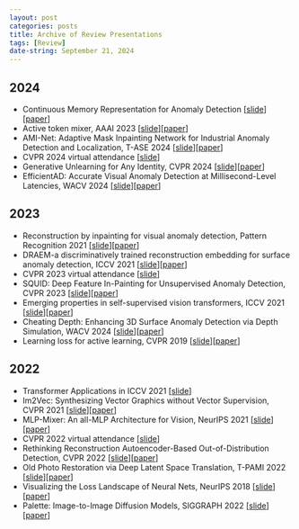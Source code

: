 ```yaml
---
layout: post
categories: posts
title: Archive of Review Presentations
tags: [Review]
date-string: September 21, 2024
---
```


## 2024
* Continuous Memory Representation for Anomaly Detection [<a href="https://github.com/YeongHyeon/Review_Presentations/blob/main/slides/240315_GRAD_review.pdf">slide</a>][<a href="https://arxiv.org/abs/2402.18293">paper</a>]
* Active token mixer, AAAI 2023 [<a href="https://github.com/YeongHyeon/Review_Presentations/blob/main/slides/240325_ATM_review.pdf">slide</a>][<a href="https://ojs.aaai.org/index.php/AAAI/article/view/25376">paper</a>]
* AMI-Net: Adaptive Mask Inpainting Network for Industrial Anomaly Detection and Localization, T-ASE 2024 [<a href="https://github.com/YeongHyeon/Review_Presentations/blob/main/slides/240401_AMINet_review.pdf">slide</a>][<a href="">paper</a>]
* CVPR 2024 virtual attendance [<a href="https://github.com/YeongHyeon/Review_Presentations/blob/main/slides/240704_CVPR24_review.pdf">slide</a>]  
* Generative Unlearning for Any Identity, CVPR 2024 [<a href="https://github.com/YeongHyeon/Review_Presentations/blob/main/slides/240711_GUIDE_review.pdf">slide</a>][<a href="https://openaccess.thecvf.com/content/CVPR2024/html/Seo_Generative_Unlearning_for_Any_Identity_CVPR_2024_paper.html">paper</a>]  
* EfficientAD: Accurate Visual Anomaly Detection at Millisecond-Level Latencies, WACV 2024 [<a href="https://github.com/YeongHyeon/Review_Presentations/blob/main/slides/240921_EfficientAD_review.pdf">slide</a>][<a href="https://openaccess.thecvf.com/content/WACV2024/html/Batzner_EfficientAD_Accurate_Visual_Anomaly_Detection_at_Millisecond-Level_Latencies_WACV_2024_paper.html">paper</a>]  

## 2023
* Reconstruction by inpainting for visual anomaly detection, Pattern Recognition 2021 [<a href="https://github.com/YeongHyeon/Review_Presentations/blob/main/slides/230108_RIAD_review.pdf">slide</a>][<a href="https://www.sciencedirect.com/science/article/pii/S0031320320305094?casa_token=bKzqmn8N5bgAAAAA:NuG3wQ5it2xPjAK8yAqMZSbaUNV_4IRZzsxAoOj8dSZEwWKJv6am4-y3Orb_Fp9OkJPhvePLLP4">paper</a>]
* DRAEM-a discriminatively trained reconstruction embedding for surface anomaly detection, ICCV 2021 [<a href="https://github.com/YeongHyeon/Review_Presentations/blob/main/slides/230519_DRAEM_review.pdf">slide</a>][<a href="https://openaccess.thecvf.com/content/ICCV2021/html/Zavrtanik_DRAEM_-_A_Discriminatively_Trained_Reconstruction_Embedding_for_Surface_Anomaly_ICCV_2021_paper.html">paper</a>]
* CVPR 2023 virtual attendance [<a href="https://github.com/YeongHyeon/Review_Presentations/blob/main/slides/230630_CVPR23_review.pdf">slide</a>]  
* SQUID: Deep Feature In-Painting for Unsupervised Anomaly Detection, CVPR 2023 [<a href="https://github.com/YeongHyeon/Review_Presentations/blob/main/slides/230714_SQUID_review.pdf">slide</a>][<a href="https://openaccess.thecvf.com/content/CVPR2023/html/Xiang_SQUID_Deep_Feature_In-Painting_for_Unsupervised_Anomaly_Detection_CVPR_2023_paper.html">paper</a>]
* Emerging properties in self-supervised vision transformers, ICCV 2021 [<a href="https://github.com/YeongHyeon/Review_Presentations/blob/main/slides/230725_DINO_review.pdf">slide</a>][<a href="https://openaccess.thecvf.com/content/ICCV2021/html/Caron_Emerging_Properties_in_Self-Supervised_Vision_Transformers_ICCV_2021_paper">paper</a>]
* Cheating Depth: Enhancing 3D Surface Anomaly Detection via Depth Simulation, WACV 2024 [<a href="https://github.com/YeongHyeon/Review_Presentations/blob/main/slides/231123_CheatingDepth_review.pdf">slide</a>][<a href="https://openaccess.thecvf.com/content/WACV2024/html/Zavrtanik_Cheating_Depth_Enhancing_3D_Surface_Anomaly_Detection_via_Depth_Simulation_WACV_2024_paper.html">paper</a>]
* Learning loss for active learning, CVPR 2019 [<a href="https://github.com/YeongHyeon/Review_Presentations/blob/main/slides/231226_ActiveLearning_review.pdf">slide</a>][<a href="https://openaccess.thecvf.com/content_CVPR_2019/html/Yoo_Learning_Loss_for_Active_Learning_CVPR_2019_paper.html">paper</a>]  

## 2022
* Transformer Applications in ICCV 2021 [<a href="https://github.com/YeongHyeon/Review_Presentations/blob/main/slides/220127_Transformer_applications.pdf">slide</a>]  
* Im2Vec: Synthesizing Vector Graphics without Vector Supervision, CVPR 2021 [<a href="https://github.com/YeongHyeon/Review_Presentations/blob/main/slides/220324_Im2Vec_review.pdf">slide</a>][<a href="https://openaccess.thecvf.com/content/CVPR2021/html/Reddy_Im2Vec_Synthesizing_Vector_Graphics_Without_Vector_Supervision_CVPR_2021_paper.html">paper</a>]  
* MLP-Mixer: An all-MLP Architecture for Vision, NeurIPS 2021 [<a href="https://github.com/YeongHyeon/Review_Presentations/blob/main/slides/220421_MLPMixer_review.pdf">slide</a>][<a href="https://proceedings.neurips.cc/paper/2021/hash/cba0a4ee5ccd02fda0fe3f9a3e7b89fe-Abstract.html">paper</a>]  
* CVPR 2022 virtual attendance [<a href="https://github.com/YeongHyeon/Review_Presentations/blob/main/slides/220725_CVPR22_review.pdf">slide</a>]  
* Rethinking Reconstruction Autoencoder-Based Out-of-Distribution Detection, CVPR 2022 [<a href="https://github.com/YeongHyeon/Review_Presentations/blob/main/slides/220713_RethinkingOoD_review.pdf">slide</a>][<a href="https://openaccess.thecvf.com/content/CVPR2022/html/Zhou_Rethinking_Reconstruction_Autoencoder-Based_Out-of-Distribution_Detection_CVPR_2022_paper.html">paper</a>]  
* Old Photo Restoration via Deep Latent Space Translation, T-PAMI 2022 [<a href="https://github.com/YeongHyeon/Review_Presentations/blob/main/slides/220916_OldPhotoRestoration_review.pdf">slide</a>][<a href="https://ieeexplore.ieee.org/abstract/document/9744329?casa_token=-DZsAU0VWcsAAAAA:LGhbZ744IvpZH2eKw9RQv2QP1_ntd76K9WDP66MT0ZSCUcyWnnFfCdXpKuoo9rihra_F1FdnaA">paper</a>]  
* Visualizing the Loss Landscape of Neural Nets, NeurIPS 2018 [<a href="https://github.com/YeongHyeon/Review_Presentations/blob/main/slides/221021_LossLandscape_review.pdf">slide</a>][<a href="https://proceedings.neurips.cc/paper/2018/hash/a41b3bb3e6b050b6c9067c67f663b915-Abstract.html">paper</a>]  
* Palette: Image-to-Image Diffusion Models, SIGGRAPH 2022 [<a href="https://github.com/YeongHyeon/Review_Presentations/blob/main/slides/221118_Palette_review.pdf">slide</a>][<a href="https://dl.acm.org/doi/abs/10.1145/3528233.3530757">paper</a>]
